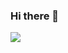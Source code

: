 ### Hi there 👋

<img src="https://github-readme-stats.vercel.app/api?username=JakiChen&hide_title=false&show_icons=true&icon_color=007aff&text_color=333&bg_color=fff" />

<!--
**ripperhe/ripperhe** is a ✨ _special_ ✨ repository because its `README.md` (this file) appears on your GitHub profile.

Here are some ideas to get you started:

- 🔭 I’m currently working on ...
- 🌱 I’m currently learning ...
- 👯 I’m looking to collaborate on ...
- 🤔 I’m looking for help with ...
- 💬 Ask me about ...
- 📫 How to reach me: ...
- 😄 Pronouns: ...
- ⚡ Fun fact: ...
-->
